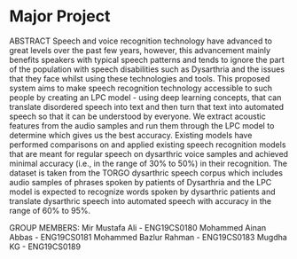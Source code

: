 # Major Project

ABSTRACT
Speech and voice recognition technology have advanced to great levels over the past few years, however, this advancement mainly benefits speakers with typical speech patterns and tends to ignore the part of the population with speech disabilities such as Dysarthria and the issues that they face whilst using these technologies and tools. This proposed system aims to make speech recognition technology accessible to such people by creating an LPC model - using deep learning concepts, that can translate disordered speech into text and then turn that text into automated speech so that it can be understood by everyone. We extract acoustic features from the audio samples and run them through the LPC model to determine which gives us the best accuracy. Existing models have performed comparisons on and applied existing speech recognition models that are meant for regular speech on dysarthric voice samples and achieved minimal accuracy (i.e., in the range of 30% to 50%) in their recognition. The dataset is taken from the TORGO dysarthric speech corpus which includes audio samples of phrases spoken by patients of Dysarthria and the LPC model is expected to recognize words spoken by dysarthric patients and translate dysarthric speech into automated speech with accuracy in the range of 60% to 95%.

GROUP MEMBERS:
Mir Mustafa Ali - ENG19CS0180
Mohammed Ainan Abbas - ENG19CS0181
Mohammed Bazlur Rahman - ENG19CS0183
Mugdha KG - ENG19CS0189

